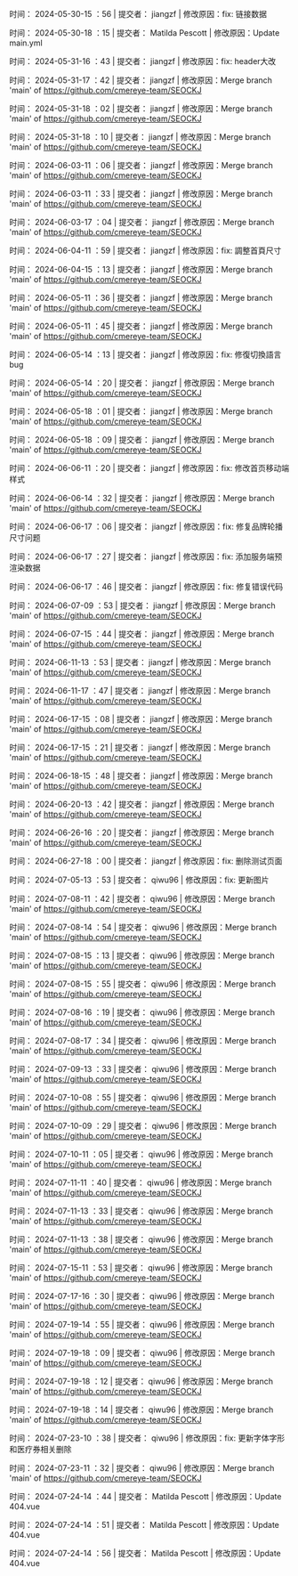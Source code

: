 
时间： 2024-05-30-15 ：56 | 提交者： jiangzf | 修改原因：fix: 链接数据

时间： 2024-05-30-18 ：15 | 提交者： Matilda Pescott | 修改原因：Update main.yml 

时间： 2024-05-31-16 ：43 | 提交者： jiangzf | 修改原因：fix: header大改 

时间： 2024-05-31-17 ：42 | 提交者： jiangzf | 修改原因：Merge branch 'main' of https://github.com/cmereye-team/SEOCKJ 

时间： 2024-05-31-18 ：02 | 提交者： jiangzf | 修改原因：Merge branch 'main' of https://github.com/cmereye-team/SEOCKJ 

时间： 2024-05-31-18 ：10 | 提交者： jiangzf | 修改原因：Merge branch 'main' of https://github.com/cmereye-team/SEOCKJ 

时间： 2024-06-03-11 ：06 | 提交者： jiangzf | 修改原因：Merge branch 'main' of https://github.com/cmereye-team/SEOCKJ 

时间： 2024-06-03-11 ：33 | 提交者： jiangzf | 修改原因：Merge branch 'main' of https://github.com/cmereye-team/SEOCKJ 

时间： 2024-06-03-17 ：04 | 提交者： jiangzf | 修改原因：Merge branch 'main' of https://github.com/cmereye-team/SEOCKJ 

时间： 2024-06-04-11 ：59 | 提交者： jiangzf | 修改原因：fix: 調整首頁尺寸 

时间： 2024-06-04-15 ：13 | 提交者： jiangzf | 修改原因：Merge branch 'main' of https://github.com/cmereye-team/SEOCKJ 

时间： 2024-06-05-11 ：36 | 提交者： jiangzf | 修改原因：Merge branch 'main' of https://github.com/cmereye-team/SEOCKJ 

时间： 2024-06-05-11 ：45 | 提交者： jiangzf | 修改原因：Merge branch 'main' of https://github.com/cmereye-team/SEOCKJ 

时间： 2024-06-05-14 ：13 | 提交者： jiangzf | 修改原因：fix: 修復切換語言bug 

时间： 2024-06-05-14 ：20 | 提交者： jiangzf | 修改原因：Merge branch 'main' of https://github.com/cmereye-team/SEOCKJ 

时间： 2024-06-05-18 ：01 | 提交者： jiangzf | 修改原因：Merge branch 'main' of https://github.com/cmereye-team/SEOCKJ 

时间： 2024-06-05-18 ：09 | 提交者： jiangzf | 修改原因：Merge branch 'main' of https://github.com/cmereye-team/SEOCKJ 

时间： 2024-06-06-11 ：20 | 提交者： jiangzf | 修改原因：fix: 修改首页移动端样式 

时间： 2024-06-06-14 ：32 | 提交者： jiangzf | 修改原因：Merge branch 'main' of https://github.com/cmereye-team/SEOCKJ 

时间： 2024-06-06-17 ：06 | 提交者： jiangzf | 修改原因：fix: 修复品牌轮播尺寸问题 

时间： 2024-06-06-17 ：27 | 提交者： jiangzf | 修改原因：fix: 添加服务端预渲染数据 

时间： 2024-06-06-17 ：46 | 提交者： jiangzf | 修改原因：fix: 修复错误代码 

时间： 2024-06-07-09 ：53 | 提交者： jiangzf | 修改原因：Merge branch 'main' of https://github.com/cmereye-team/SEOCKJ 

时间： 2024-06-07-15 ：44 | 提交者： jiangzf | 修改原因：Merge branch 'main' of https://github.com/cmereye-team/SEOCKJ 

时间： 2024-06-11-13 ：53 | 提交者： jiangzf | 修改原因：Merge branch 'main' of https://github.com/cmereye-team/SEOCKJ 

时间： 2024-06-11-17 ：47 | 提交者： jiangzf | 修改原因：Merge branch 'main' of https://github.com/cmereye-team/SEOCKJ 

时间： 2024-06-17-15 ：08 | 提交者： jiangzf | 修改原因：Merge branch 'main' of https://github.com/cmereye-team/SEOCKJ 

时间： 2024-06-17-15 ：21 | 提交者： jiangzf | 修改原因：Merge branch 'main' of https://github.com/cmereye-team/SEOCKJ 

时间： 2024-06-18-15 ：48 | 提交者： jiangzf | 修改原因：Merge branch 'main' of https://github.com/cmereye-team/SEOCKJ 

时间： 2024-06-20-13 ：42 | 提交者： jiangzf | 修改原因：Merge branch 'main' of https://github.com/cmereye-team/SEOCKJ 

时间： 2024-06-26-16 ：20 | 提交者： jiangzf | 修改原因：Merge branch 'main' of https://github.com/cmereye-team/SEOCKJ 

时间： 2024-06-27-18 ：00 | 提交者： jiangzf | 修改原因：fix: 删除测试页面 

时间： 2024-07-05-13 ：53 | 提交者： qiwu96 | 修改原因：fix: 更新图片 

时间： 2024-07-08-11 ：42 | 提交者： qiwu96 | 修改原因：Merge branch 'main' of https://github.com/cmereye-team/SEOCKJ 

时间： 2024-07-08-14 ：54 | 提交者： qiwu96 | 修改原因：Merge branch 'main' of https://github.com/cmereye-team/SEOCKJ 

时间： 2024-07-08-15 ：13 | 提交者： qiwu96 | 修改原因：Merge branch 'main' of https://github.com/cmereye-team/SEOCKJ 

时间： 2024-07-08-15 ：55 | 提交者： qiwu96 | 修改原因：Merge branch 'main' of https://github.com/cmereye-team/SEOCKJ 

时间： 2024-07-08-16 ：19 | 提交者： qiwu96 | 修改原因：Merge branch 'main' of https://github.com/cmereye-team/SEOCKJ 

时间： 2024-07-08-17 ：34 | 提交者： qiwu96 | 修改原因：Merge branch 'main' of https://github.com/cmereye-team/SEOCKJ 

时间： 2024-07-09-13 ：33 | 提交者： qiwu96 | 修改原因：Merge branch 'main' of https://github.com/cmereye-team/SEOCKJ 

时间： 2024-07-10-08 ：55 | 提交者： qiwu96 | 修改原因：Merge branch 'main' of https://github.com/cmereye-team/SEOCKJ 

时间： 2024-07-10-09 ：29 | 提交者： qiwu96 | 修改原因：Merge branch 'main' of https://github.com/cmereye-team/SEOCKJ 

时间： 2024-07-10-11 ：05 | 提交者： qiwu96 | 修改原因：Merge branch 'main' of https://github.com/cmereye-team/SEOCKJ 

时间： 2024-07-11-11 ：40 | 提交者： qiwu96 | 修改原因：Merge branch 'main' of https://github.com/cmereye-team/SEOCKJ 

时间： 2024-07-11-13 ：33 | 提交者： qiwu96 | 修改原因：Merge branch 'main' of https://github.com/cmereye-team/SEOCKJ 

时间： 2024-07-11-13 ：38 | 提交者： qiwu96 | 修改原因：Merge branch 'main' of https://github.com/cmereye-team/SEOCKJ 

时间： 2024-07-15-11 ：53 | 提交者： qiwu96 | 修改原因：Merge branch 'main' of https://github.com/cmereye-team/SEOCKJ 

时间： 2024-07-17-16 ：30 | 提交者： qiwu96 | 修改原因：Merge branch 'main' of https://github.com/cmereye-team/SEOCKJ 

时间： 2024-07-19-14 ：55 | 提交者： qiwu96 | 修改原因：Merge branch 'main' of https://github.com/cmereye-team/SEOCKJ 

时间： 2024-07-19-18 ：09 | 提交者： qiwu96 | 修改原因：Merge branch 'main' of https://github.com/cmereye-team/SEOCKJ 

时间： 2024-07-19-18 ：12 | 提交者： qiwu96 | 修改原因：Merge branch 'main' of https://github.com/cmereye-team/SEOCKJ 

时间： 2024-07-19-18 ：14 | 提交者： qiwu96 | 修改原因：Merge branch 'main' of https://github.com/cmereye-team/SEOCKJ 

时间： 2024-07-23-10 ：38 | 提交者： qiwu96 | 修改原因：fix: 更新字体字形和医疗券相关删除 

时间： 2024-07-23-11 ：32 | 提交者： qiwu96 | 修改原因：Merge branch 'main' of https://github.com/cmereye-team/SEOCKJ 

时间： 2024-07-24-14 ：44 | 提交者： Matilda Pescott | 修改原因：Update 404.vue 

时间： 2024-07-24-14 ：51 | 提交者： Matilda Pescott | 修改原因：Update 404.vue 

时间： 2024-07-24-14 ：56 | 提交者： Matilda Pescott | 修改原因：Update 404.vue 


